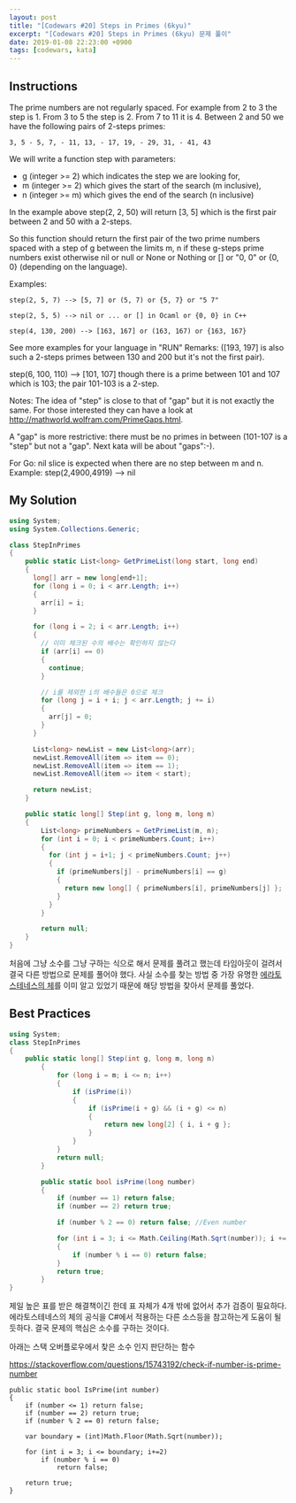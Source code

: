 ```yaml
---
layout: post
title: "[Codewars #20] Steps in Primes (6kyu)"
excerpt: "[Codewars #20] Steps in Primes (6kyu) 문제 풀이"
date: 2019-01-08 22:23:00 +0900
tags: [codewars, kata]
---
```


## Instructions

The prime numbers are not regularly spaced. For example from 2 to 3 the step is 1. From 3 to 5 the step is 2. From 7 to 11 it is 4. Between 2 and 50 we have the following pairs of 2-steps primes:

```
3, 5 - 5, 7, - 11, 13, - 17, 19, - 29, 31, - 41, 43
```

We will write a function step with parameters:

- g (integer >= 2) which indicates the step we are looking for,
- m (integer >= 2) which gives the start of the search (m inclusive),
- n (integer >= m) which gives the end of the search (n inclusive)

In the example above step(2, 2, 50) will return [3, 5] which is the first pair between 2 and 50 with a 2-steps.

So this function should return the first pair of the two prime numbers spaced with a step of g between the limits m, n if these g-steps prime numbers exist otherwise nil or null or None or Nothing or [] or "0, 0" or {0, 0} (depending on the language).

Examples:

```
step(2, 5, 7) --> [5, 7] or (5, 7) or {5, 7} or "5 7"

step(2, 5, 5) --> nil or ... or [] in Ocaml or {0, 0} in C++

step(4, 130, 200) --> [163, 167] or (163, 167) or {163, 167}
```

See more examples for your language in "RUN"
Remarks:
([193, 197] is also such a 2-steps primes between 130 and 200 but it's not the first pair).

step(6, 100, 110) --> [101, 107] though there is a prime between 101 and 107 which is 103; the pair 101-103 is a 2-step.

Notes: The idea of "step" is close to that of "gap" but it is not exactly the same. For those interested they can have a look at http://mathworld.wolfram.com/PrimeGaps.html.

A "gap" is more restrictive: there must be no primes in between (101-107 is a "step" but not a "gap". Next kata will be about "gaps":-).

For Go: nil slice is expected when there are no step between m and n. Example: step(2,4900,4919) --> nil

## My Solution

```csharp
using System;
using System.Collections.Generic;

class StepInPrimes
{
    public static List<long> GetPrimeList(long start, long end)
    {
      long[] arr = new long[end+1];
      for (long i = 0; i < arr.Length; i++)
      {
        arr[i] = i;
      }

      for (long i = 2; i < arr.Length; i++)
      {
        // 이미 체크된 수의 배수는 확인하지 않는다
        if (arr[i] == 0)
        {
          continue;
        }

        // i를 제외한 i의 배수들은 0으로 체크
        for (long j = i + i; j < arr.Length; j += i)
        {
          arr[j] = 0;
        }
      }

      List<long> newList = new List<long>(arr);
      newList.RemoveAll(item => item == 0);
      newList.RemoveAll(item => item == 1);
      newList.RemoveAll(item => item < start);

      return newList;
    }

    public static long[] Step(int g, long m, long n)
    {
        List<long> primeNumbers = GetPrimeList(m, n);
        for (int i = 0; i < primeNumbers.Count; i++)
        {
          for (int j = i+1; j < primeNumbers.Count; j++)
          {
            if (primeNumbers[j] - primeNumbers[i] == g)
            {
              return new long[] { primeNumbers[i], primeNumbers[j] };
            }
          }
        }

        return null;
    }
}
```


처음에 그냥 소수를 그냥 구하는 식으로 해서 문제를 풀려고 했는데
타임아웃이 걸려서 결국 다른 방법으로 문제를 풀어야 했다.
사실 소수를 찾는 방법 중 가장 유명한 [에라토스테네스의 체](https://ko.wikipedia.org/wiki/%EC%97%90%EB%9D%BC%ED%86%A0%EC%8A%A4%ED%85%8C%EB%84%A4%EC%8A%A4%EC%9D%98_%EC%B2%B4)를 이미 알고 있었기 때문에 해당 방법을 찾아서 문제를 풀었다.

## Best Practices

```csharp
using System;
class StepInPrimes
{
    public static long[] Step(int g, long m, long n)
        {
            for (long i = m; i <= n; i++)
            {
                if (isPrime(i))
                {
                    if (isPrime(i + g) && (i + g) <= n)
                    {
                        return new long[2] { i, i + g };
                    }
                }
            }
            return null;
        }

        public static bool isPrime(long number)
        {
            if (number == 1) return false;
            if (number == 2) return true;

            if (number % 2 == 0) return false; //Even number

            for (int i = 3; i <= Math.Ceiling(Math.Sqrt(number)); i += 2)
            {
                if (number % i == 0) return false;
            }
            return true;
        }
}
```

제일 높은 표를 받은 해결책이긴 한데 표 자체가 4개 밖에 없어서 추가 검증이 필요하다.
에라토스테네스의 체의 공식을 C#에서 적용하는 다른 소스등을 참고하는게 도움이 될 듯하다. 결국 문제의 핵심은 소수를 구하는 것이다.

아래는 스택 오버플로우에서 찾은 소수 인지 판단하는 함수

https://stackoverflow.com/questions/15743192/check-if-number-is-prime-number

```
public static bool IsPrime(int number)
{
    if (number <= 1) return false;
    if (number == 2) return true;
    if (number % 2 == 0) return false;

    var boundary = (int)Math.Floor(Math.Sqrt(number));

    for (int i = 3; i <= boundary; i+=2)
        if (number % i == 0)
            return false;

    return true;
}
```